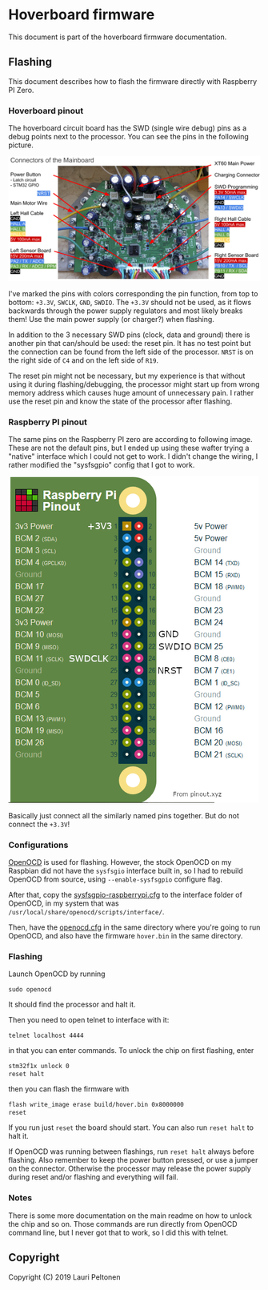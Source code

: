 # Hoverboard firmware
This document is part of the hoverboard firmware documentation.

## Flashing
This document describes how to flash the firmware directly with Raspberry PI Zero.

### Hoverboard pinout
The hoverboard circuit board has the SWD (single wire debug) pins as a debug points 
next to the processor. You can see the pins in the following picture.

![Hoverboard pinout](images/pinout.png)

I've marked the pins with colors corresponding the pin function, from top to bottom: 
`+3.3V`, `SWCLK`, `GND`, `SWDIO`. The `+3.3V` should not be used, as it flows backwards 
through the power supply regulators and most likely breaks them! Use the main power supply 
(or charger?) when flashing.

In addition to the 3 necessary SWD pins (clock, data and ground) there is another pin that 
can/should be used: the reset pin. It has no test point but the connection can be found 
from the left side of the processor. `NRST` is on the right side of `C4` and on the left 
side of `R19`.

The reset pin might not be necessary, but my experience is that without using it during 
flashing/debugging, the processor might start up from wrong memory address which causes 
huge amount of unnecessary pain. I rather use the reset pin and know the state of the 
processor after flashing.

### Raspberry PI pinout
The same pins on the Raspberry PI zero are according to following image. These are not 
the default pins, but I ended up using these wafter trying a "native" interface which I 
could not get to work. I didn't change the wiring, I rather modified the "sysfsgpio" config 
that I got to work.

![Raspberry PI debug pinout](images//raspberry_pi_zero_pinout_swd.png)

Basically just connect all the similarly named pins together. But do not connect the `+3.3V`!

### Configurations
[OpenOCD](http://openocd.org) is used for flashing. However, the stock OpenOCD on my Raspbian 
did not have the `sysfsgio` interface built in, so I had to rebuild OpenOCD from source, using 
`--enable-sysfsgpio` configure flag.

After that, copy the [sysfsgpio-raspberrypi.cfg](../OpenOCD/sysfsgpio-raspberrypi.cfg) to 
the interface folder of OpenOCD, in my system that was `/usr/local/share/openocd/scripts/interface/`.

Then, have the [openocd.cfg](../OpenOCD/openocd.cfg) in the same directory where you're going 
to run OpenOCD, and also have the firmware `hover.bin` in the same directory.

### Flashing
Launch OpenOCD by running
```
sudo openocd
```

It should find the processor and halt it.

Then you need to open telnet to interface with it:
```
telnet localhost 4444
```

in that you can enter commands. To unlock the chip on first flashing, enter
```
stm32f1x unlock 0
reset halt
```

then you can flash the firmware with
```
flash write_image erase build/hover.bin 0x8000000
reset
```
If you run just `reset` the board should start. You can also run `reset halt` to halt it.

If OpenOCD was running between flashings, run `reset halt` always before flashing. Also remember 
to keep the power button pressed, or use a jumper on the connector. Otherwise the processor may 
release the power supply during reset and/or flashing and everything will fail.

### Notes
There is some more documentation on the main readme on how to unlock the chip and so on. Those 
commands are run directly from OpenOCD command line, but I never got that to work, so I did 
this with telnet.

## Copyright
Copyright (C) 2019 Lauri Peltonen
